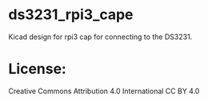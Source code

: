 # ds3231_rpi3_cape 
Kicad design for rpi3 cap for connecting to the DS3231.

# License: 
Creative Commons Attribution 4.0 International CC BY 4.0

